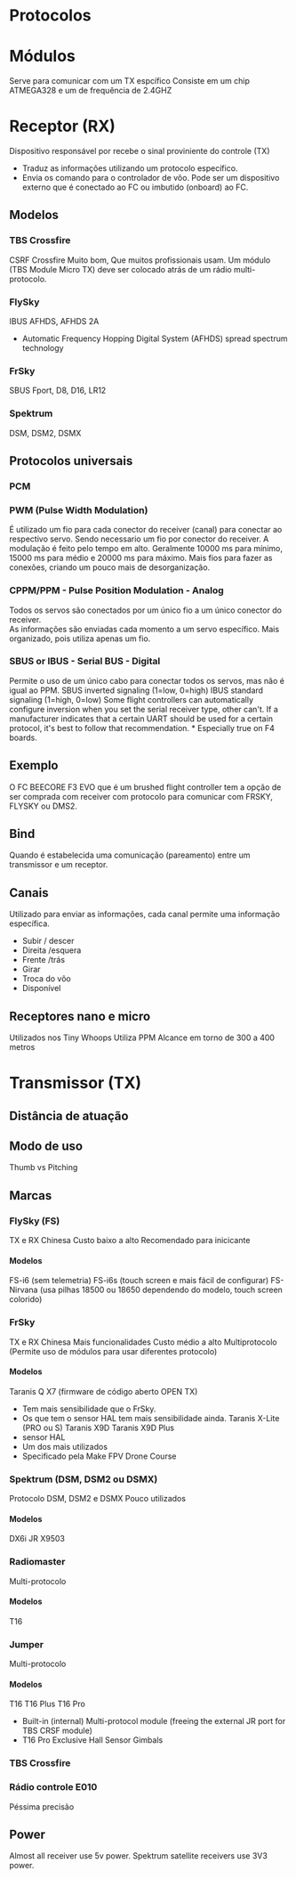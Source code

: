 # Protocolos

# Módulos
Serve para comunicar com um TX espcífico
Consiste em um chip ATMEGA328 e um de frequência de 2.4GHZ


# Receptor (RX)
Dispositivo responsável por recebe o sinal proviniente do controle (TX)
* Traduz as informações utilizando um protocolo específico.
* Envia os comando para o controlador de vôo.
Pode ser um dispositivo externo que é conectado ao FC ou imbutido (onboard) ao FC.

## Modelos

### TBS Crossfire
CSRF Crossfire
Muito bom, Que muitos profissionais usam.
Um módulo (TBS Module Micro TX) deve ser colocado atrás de um rádio multi-protocolo.

### FlySky 
IBUS
AFHDS, AFHDS 2A
* Automatic Frequency Hopping Digital System (AFHDS) spread spectrum technology

### FrSky
SBUS
Fport, D8, D16, LR12

### Spektrum
DSM, DSM2, DSMX


## Protocolos universais

### PCM

### PWM (Pulse Width Modulation)
É utilizado um fio para cada conector do receiver (canal) para conectar ao respectivo servo. Sendo necessario um fio por conector do receiver.
A modulação é feito pelo tempo em alto.
Geralmente 10000 ms para mínimo, 15000 ms para médio e 20000 ms para máximo.
Mais fios para fazer as conexões, criando um pouco mais de desorganização.

### CPPM/PPM - Pulse Position Modulation - Analog
Todos os servos são conectados por um único fio a um único conector do receiver.  
As informações são enviadas cada momento a um servo específico.
Mais organizado, pois utiliza apenas um fio.

### SBUS or IBUS - Serial BUS - Digital
Permite o uso de um único cabo para conectar todos os servos, mas não é igual ao PPM.
SBUS inverted signaling (1=low, 0=high)
IBUS standard signaling (1=high, 0=low)
Some flight controllers can automatically configure inversion when you set the serial receiver type, other can't.
If a manufacturer indicates that a certain UART should be used for a certain protocol, it's best to follow that recommendation.
    * Especially true on F4 boards.


## Exemplo
O FC BEECORE F3 EVO que é um brushed flight controller tem a opção de ser comprada com receiver com protocolo para comunicar com FRSKY, FLYSKY ou DMS2.

## Bind
Quando é estabelecida uma comunicação (pareamento)  entre um transmissor e um receptor.



## Canais
Utilizado para enviar as informações, cada canal permite uma informação específica.
* Subir / descer
* Direita /esquera
* Frente /trás
* Girar
* Troca do vôo
* Disponível

## Receptores nano e micro
Utilizados nos Tiny Whoops
Utiliza PPM
Alcance em torno de 300 a 400 metros


# Transmissor (TX)

## Distância de atuação

## Modo de uso
Thumb vs Pitching

## Marcas

### FlySky (FS)
TX e RX
Chinesa
Custo baixo a alto
Recomendado para inicicante

#### Modelos
FS-i6 (sem telemetria)
FS-i6s (touch screen e mais fácil de configurar)
FS-Nirvana (usa pilhas 18500 ou 18650 dependendo do modelo, touch screen colorido)

### FrSky
TX e RX
Chinesa
Mais funcionalidades
Custo médio a alto
Multiprotocolo (Permite uso de módulos para usar diferentes protocolo)

#### Modelos
Taranis Q X7 (firmware de código aberto OPEN TX)
* Tem mais sensibilidade que o FrSky.
* Os que tem o sensor HAL tem mais sensibilidade ainda.
Taranis X-Lite (PRO ou S)
Taranis X9D 
Taranis X9D Plus
* sensor HAL
* Um dos mais utilizados
* Specificado pela Make FPV Drone Course

### Spektrum (DSM, DSM2 ou DSMX)
Protocolo DSM, DSM2 e DSMX
Pouco utilizados

#### Modelos
DX6i
JR X9503


### Radiomaster
Multi-protocolo

#### Modelos
T16


### Jumper
Multi-protocolo

#### Modelos
T16
T16 Plus
T16 Pro
* Built-in (internal) Multi-protocol module (freeing the external JR port for TBS CRSF module)
* T16 Pro Exclusive Hall Sensor Gimbals



### TBS Crossfire


### Rádio controle E010
Péssima precisão


## Power
Almost all receiver use 5v power.
Spektrum satellite receivers use 3V3 power.
